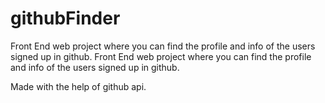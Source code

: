 # githubFinder
Front End web project where you can find the profile and info of the users signed up in github.
Front End web project where you can find the profile and info of the users signed up in github.

Made with the help of github api.
